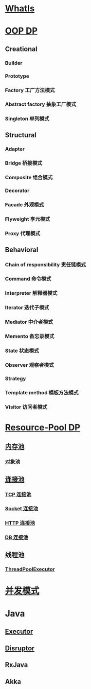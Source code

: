 # [WhatIs](WhatIs.md)

# [OOP DP](OOP/README.md)
## Creational
### Builder
### Prototype
### Factory 工厂方法模式
### Abstract factory 抽象工厂模式
### Singleton 单列模式

## Structural
### Adapter
### Bridge 桥接模式
### Composite 组合模式
### Decorator
### Facade 外观模式
### Flyweight 享元模式
### Proxy 代理模式

## Behavioral
### Chain of responsibility 责任链模式 
### Command 命令模式
### Interpreter 解释器模式
### Iterator 迭代子模式
### Mediator 中介者模式
### Memento 备忘录模式
### State 状态模式
### Observer 观察者模式
### Strategy
### Template method 模板方法模式
### Visitor 访问者模式

# [Resource-Pool DP](resource-pool/README.md)
## [内存池](resource-pool/memory-pool/README.md)
### [对象池](resource-pool/object/README.md)

## [连接池](resource-pool/connect-pool/README.md)
### [TCP 连接池](resource-pool/connect-pool/tcp-cp/README.md)
### [Socket 连接池](resource-pool/connect-pool/socket-cp/README.md)
### [HTTP 连接池](resource-pool/connect-pool/http-cp/README.md)
### [DB 连接池](https://github.com/SunnnyChan/knowledge-Sys-of-DB/tree/master/db-dev/CP)

## 线程池
### [ThreadPoolExecutor](https://github.com/SunnnyChan/sc.drill-code/tree/master/java/java-framework/pool/thread-pool)

# [并发模式](Concurrency/README.md)

# Java
## [Executor](https://github.com/SunnnyChan/sc.drill-code/tree/master/java/java-framework/pool/thread-pool)
## [Disruptor](https://github.com/LMAX-Exchange/disruptor)
## RxJava
## Akka